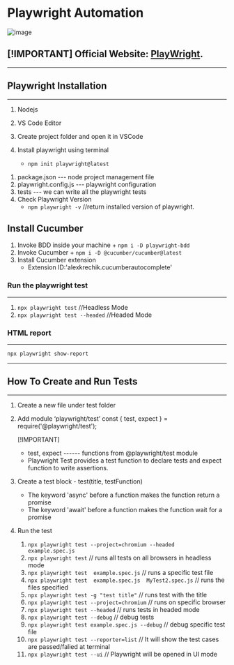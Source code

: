 # Playwright Automation

![image](https://miro.medium.com/v2/resize:fit:640/format:webp/1*qsVbAwEINjfgaGe2SuK3oQ.png)

[!IMPORTANT]
Official Website: [PlayWright](https://playwright.dev/docs/intro).
-----------------  

-----------------------------------------------------------------------------------------
## Playwright Installation
-----------------------------------------------------------------------------------------

1) Nodejs
2) VS Code Editor
3) Create project folder  and  open it in VSCode

4) Install playwright  using terminal
    + `npm init playwright@latest`

  1. package.json           ---  node project management file
  2. playwright.config.js   ---  playwright configuration
  3. tests                  ---  we can write all the playwright tests
  4. Check Playwright Version
      + `npm playwright -v`     //return installed version of playwright.

## Install Cucumber 
  1) Invoke BDD inside your machine
    + `npm i -D playwright-bdd`
  2) Invoke Cucumber
    + `npm i -D @cucumber/cucumber@latest`
  3) Install Cucumber extension 
      + Extension ID:'alexkrechik.cucumberautocomplete'

### Run the playwright test
-----------
  1. `npx playwright test`            //Headless Mode
  2. `npx playwright test --headed`   //Headed Mode

### HTML report
-------------
  `npx playwright show-report`

-------------------------------------------------------------------------------------------
## How To Create and Run Tests 
-------------------------------------------------------------------------------------------
1) Create a new file under test folder
2) Add module ‘playwright/test’
    const { test, expect } = require('@playwright/test');
    
    [!IMPORTANT]
    + test, expect  ------ functions from @playwright/test module
    * Playwright Test provides a test function to declare tests and expect function to write assertions.

3) Create a test block - test(title, testFunction)
    + The keyword 'async' before a function makes the function return a promise
    * The keyword 'await' before a function makes the function wait for a promise

4) Run the test
    1) `npx playwright test --project=chromium --headed  example.spec.js`
    2) `npx playwright test`                             // runs all tests on all browsers in headless mode
    3) `npx playwright test  example.spec.js`            // runs a specific test file
    4) `npx playwright test  example.spec.js  MyTest2.spec.js`           // runs the files specified
    5) `npx playwright test -g "test title"`             // runs test with the title
    6) `npx playwright test --project=chromium`         // runs on specific browser
    7) `npx playwright test --headed`                   // runs tests in headed mode
    8) `npx playwright test --debug`                    // debug tests
    9) `npx playwright test example.spec.js --debug`           // debug specific test file
    10) `npx playwright test --reporter=list`           // It will show the test cases are passed/falied at terminal
    11) `npx playwright test --ui`                      // Playwright will be opened in UI mode
